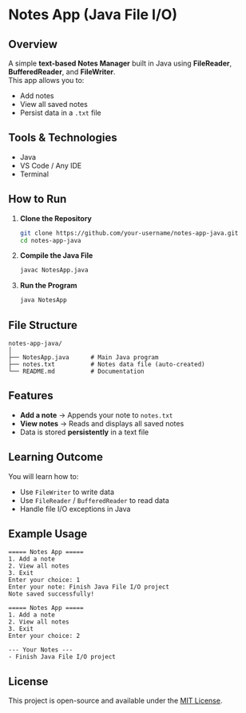 # Notes App (Java File I/O)

##  Overview
A simple **text-based Notes Manager** built in Java using **FileReader**, **BufferedReader**, and **FileWriter**.  
This app allows you to:
- Add notes
- View all saved notes
- Persist data in a `.txt` file

## Tools & Technologies
- Java
- VS Code / Any IDE
- Terminal

##  How to Run

1. **Clone the Repository**
   ```bash
   git clone https://github.com/your-username/notes-app-java.git
   cd notes-app-java
   ```

2. **Compile the Java File**
   ```bash
   javac NotesApp.java
   ```

3. **Run the Program**
   ```bash
   java NotesApp
   ```

##  File Structure
```
notes-app-java/
│
├── NotesApp.java      # Main Java program
├── notes.txt          # Notes data file (auto-created)
└── README.md          # Documentation
```

##  Features
- **Add a note** → Appends your note to `notes.txt`
- **View notes** → Reads and displays all saved notes
- Data is stored **persistently** in a text file

## Learning Outcome
You will learn how to:
- Use `FileWriter` to write data
- Use `FileReader` / `BufferedReader` to read data
- Handle file I/O exceptions in Java

##  Example Usage
```
===== Notes App =====
1. Add a note
2. View all notes
3. Exit
Enter your choice: 1
Enter your note: Finish Java File I/O project
Note saved successfully!

===== Notes App =====
1. Add a note
2. View all notes
3. Exit
Enter your choice: 2

--- Your Notes ---
- Finish Java File I/O project
```

## License
This project is open-source and available under the [MIT License](LICENSE).
